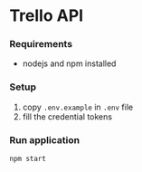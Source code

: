 # Trello API

### Requirements
- nodejs and npm installed

### Setup
1. copy `.env.example` in `.env` file
2. fill the credential tokens

### Run application
```sh
npm start
```
